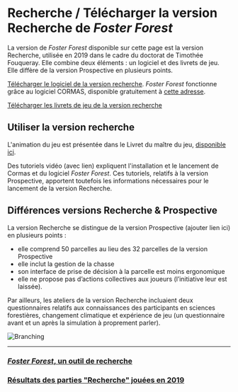 # Recherche / Télécharger la version Recherche de _Foster Forest_

La version de _Foster Forest_ disponible sur cette page est la version Recherche, utilisée en 2019 dans le cadre du doctorat de Timothée Fouqueray. Elle combine deux éléments : un logiciel et des livrets de jeu. Elle diffère de la version Prospective en plusieurs points.


[Télécharger le logiciel de la version recherche](https://www.liberation.fr). _Foster Forest_ fonctionne grâce au logiciel CORMAS, disponible gratuitement à [cette adresse](http://cormas.cirad.fr).



[Télécharger les livrets de jeu de la version recherche](https://www.lemonde.fr)


## Utiliser la version recherche

L'animation du jeu est présentée dans le Livret du maître du jeu, [disponible ici](https://lemonde.fr).

Des tutoriels vidéo (avec lien) expliquent l'installation et le lancement de Cormas et du logiciel _Foster Forest_. Ces tutoriels, relatifs à la version Prospective, apportent toutefois les informations nécessaires pour le lancement de la version Recherche.


## Différences versions Recherche & Prospective

La version Recherche se distingue de la version Prospective (ajouter lien ici) en plusieurs points :
- elle comprend 50 parcelles au lieu des 32 parcelles de la version Prospective
- elle inclut la gestion de la chasse
- son interface de prise de décision à la parcelle est moins ergonomique
- elle ne propose pas d’actions collectives aux joueurs (l’initiative leur est laissée).

Par ailleurs, les ateliers de la version Recherche incluaient deux questionnaires relatifs aux connaissances des participants en sciences forestières, changement climatique et expérience de jeu (un questionnaire avant et un après la simulation à proprement parler).

![Branching](https://timotheefouqueray.github.io/fosterforest/recherche/déroulé_atelier_recherche.jpg)



* * *

### [_Foster Forest_, un outil de recherche](https://timotheefouqueray.github.io/fosterforest/recherche/objectif-results)

### [Résultats des parties "Recherche" jouées en 2019](https://timotheefouqueray.github.io/fosterforest/recherche/results-quelques-mots)
